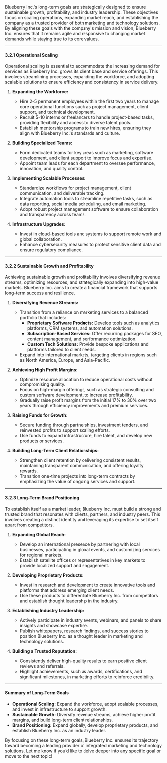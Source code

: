 
Blueberry Inc.'s long-term goals are strategically designed to ensure sustainable growth, profitability, and industry leadership. These objectives focus on scaling operations, expanding market reach, and establishing the company as a trusted provider of both marketing and technology solutions. By aligning these goals with the company's mission and vision, Blueberry Inc. ensures that it remains agile and responsive to changing market demands while staying true to its core values.

---

#### **3.2.1 Operational Scaling**

Operational scaling is essential to accommodate the increasing demand for services as Blueberry Inc. grows its client base and service offerings. This involves streamlining processes, expanding the workforce, and adopting scalable solutions to ensure efficiency and consistency in service delivery.

1. **Expanding the Workforce:**
    
    - Hire 2-5 permanent employees within the first two years to manage core operational functions such as project management, client support, and technical development.
    - Recruit 5-10 interns or freelancers to handle project-based tasks, providing flexibility and access to diverse talent pools.
    - Establish mentorship programs to train new hires, ensuring they align with Blueberry Inc.'s standards and culture.
2. **Building Specialized Teams:**
    
    - Form dedicated teams for key areas such as marketing, software development, and client support to improve focus and expertise.
    - Appoint team leads for each department to oversee performance, innovation, and quality control.
3. **Implementing Scalable Processes:**
    
    - Standardize workflows for project management, client communication, and deliverable tracking.
    - Integrate automation tools to streamline repetitive tasks, such as data reporting, social media scheduling, and email marketing.
    - Adopt robust project management software to ensure collaboration and transparency across teams.
4. **Infrastructure Upgrades:**
    
    - Invest in cloud-based tools and systems to support remote work and global collaboration.
    - Enhance cybersecurity measures to protect sensitive client data and ensure regulatory compliance.

---

#### **3.2.2 Sustainable Growth and Profitability**

Achieving sustainable growth and profitability involves diversifying revenue streams, optimizing resources, and strategically expanding into high-value markets. Blueberry Inc. aims to create a financial framework that supports long-term success and resilience.

1. **Diversifying Revenue Streams:**
    
    - Transition from a reliance on marketing services to a balanced portfolio that includes:
        - **Proprietary Software Products:** Develop tools such as analytics platforms, CRM systems, and automation solutions.
        - **Subscription-Based Services:** Offer recurring packages for SEO, content management, and performance optimization.
        - **Custom Tech Solutions:** Provide bespoke applications and platforms tailored to client needs.
    - Expand into international markets, targeting clients in regions such as North America, Europe, and Asia-Pacific.
2. **Achieving High Profit Margins:**
    
    - Optimize resource allocation to reduce operational costs without compromising quality.
    - Focus on high-margin offerings, such as strategic consulting and custom software development, to increase profitability.
    - Gradually raise profit margins from the initial 17% to 30% over two years through efficiency improvements and premium services.
3. **Raising Funds for Growth:**
    
    - Secure funding through partnerships, investment tenders, and reinvested profits to support scaling efforts.
    - Use funds to expand infrastructure, hire talent, and develop new products or services.
4. **Building Long-Term Client Relationships:**
    
    - Strengthen client retention by delivering consistent results, maintaining transparent communication, and offering loyalty rewards.
    - Transition one-time projects into long-term contracts by emphasizing the value of ongoing services and support.

---

#### **3.2.3 Long-Term Brand Positioning**

To establish itself as a market leader, Blueberry Inc. must build a strong and trusted brand that resonates with clients, partners, and industry peers. This involves creating a distinct identity and leveraging its expertise to set itself apart from competitors.

1. **Expanding Global Reach:**
    
    - Develop an international presence by partnering with local businesses, participating in global events, and customizing services for regional markets.
    - Establish satellite offices or representatives in key markets to provide localized support and engagement.
2. **Developing Proprietary Products:**
    
    - Invest in research and development to create innovative tools and platforms that address emerging client needs.
    - Use these products to differentiate Blueberry Inc. from competitors and establish thought leadership in the industry.
3. **Establishing Industry Leadership:**
    
    - Actively participate in industry events, webinars, and panels to share insights and showcase expertise.
    - Publish whitepapers, research findings, and success stories to position Blueberry Inc. as a thought leader in marketing and technology solutions.
4. **Building a Trusted Reputation:**
    
    - Consistently deliver high-quality results to earn positive client reviews and referrals.
    - Highlight achievements, such as awards, certifications, and significant milestones, in marketing efforts to reinforce credibility.

---

#### **Summary of Long-Term Goals**

- **Operational Scaling:** Expand the workforce, adopt scalable processes, and invest in infrastructure to support growth.
- **Sustainable Growth:** Diversify revenue streams, achieve higher profit margins, and build long-term client relationships.
- **Brand Positioning:** Expand globally, develop proprietary products, and establish Blueberry Inc. as an industry leader.

By focusing on these long-term goals, Blueberry Inc. ensures its trajectory toward becoming a leading provider of integrated marketing and technology solutions. Let me know if you’d like to delve deeper into any specific goal or move to the next topic!